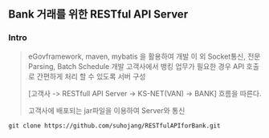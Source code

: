 ## Bank 거래를 위한 RESTful API Server

### Intro
> eGovframework, maven, mybatis 을 활용하여 개발
> 이 외 Socket통신, 전문 Parsing, Batch Schedule 개발
> 고객사에서 뱅킹 업무가 필요한 경우 API 호출로 간편하게 처리 할 수 있도록 서버 구성
>
> [고객사 -> RESTfull API Server -> KS-NET(VAN) -> BANK] 흐름을 따른다.
> 
> 고객사에 배포되는 jar파일을 이용하여 Server와 통신
 
```
git clone https://github.com/suhojang/RESTfulAPIforBank.git
```

